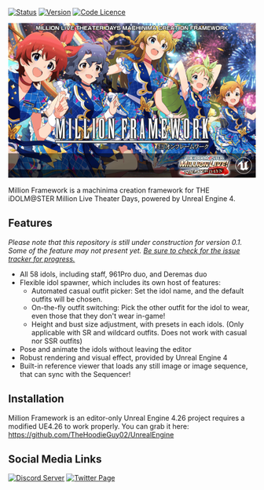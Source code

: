 [![Status](https://img.shields.io/badge/Status-Under%20Construction-red.svg)](https://github.com/TheHoodieGuy02/Miriwaku) [![Version](https://img.shields.io/badge/Version-TBD-red.svg)](https://github.com/TheHoodieGuy02/Miriwaku) [![Code Licence](https://img.shields.io/badge/Code%20Licence-MIT-blue)](https://github.com/TheHoodieGuy02/Miriwaku/blob/main/LICENCE)

![MILLION FRAMEWORK](Content/Splash/EdSplash.png)

Million Framework is a machinima creation framework for THE iDOLM@STER Million Live Theater Days, powered by Unreal Engine 4.

## Features

*Please note that this repository is still under construction for version 0.1. Some of the feature may not present yet. [Be sure to check for the issue tracker for progress.](https://github.com/TheHoodieGuy02/Miriwaku/issues)*
 - All 58 idols, including staff, 961Pro duo, and Deremas duo
 - Flexible idol spawner, which includes its own host of features:
	 - Automated casual outfit picker:
		 Set the idol name, and the default outfits will be chosen.
	 - On-the-fly outfit switching:
		 Pick the other outfit for the idol to wear, even those that they don't wear in-game!
	 - Height and bust size adjustment, with presets in each idols. (Only applicable with SR and wildcard outfits. Does not work with casual nor SSR outfits)
- Pose and animate the idols without leaving the editor
- Robust rendering and visual effect, provided by Unreal Engine 4
- Built-in reference viewer that loads any still image or image sequence, that can sync with the Sequencer!

## Installation
Million Framework is an editor-only Unreal Engine 4.26 project requires a modified UE4.26 to work properly. You can grab it here:
https://github.com/TheHoodieGuy02/UnrealEngine

## Social Media Links

<a href="https://discord.gg/xgvqQwmPkP"><img src="https://edent.github.io/SuperTinyIcons/images/svg/discord.svg" width="96" title="Discord Server" /></a> <a href="https://twitter.com/mltd_fanrender"><img src="https://edent.github.io/SuperTinyIcons/images/svg/twitter.svg" width="96" title="Twitter Page" /></a> 
